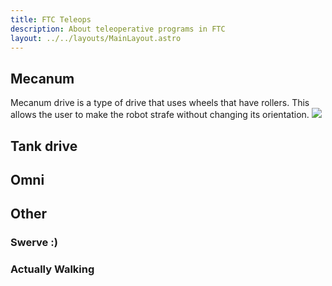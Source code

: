 ```yaml
---
title: FTC Teleops
description: About teleoperative programs in FTC
layout: ../../layouts/MainLayout.astro
---
```


## Mecanum
Mecanum drive is a type of drive that uses wheels that have rollers. This allows the user to make the robot strafe without changing its orientation. 
![](Mecanum_wheel_control_principle.svg.png)
## Tank drive

## Omni

## Other

### Swerve :)

### Actually Walking

